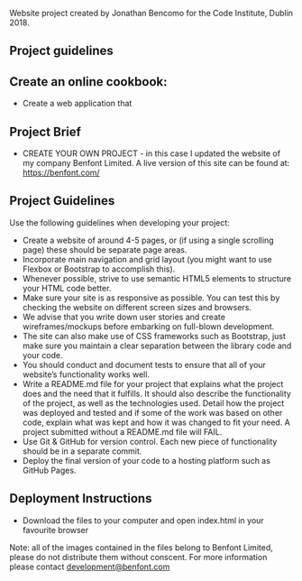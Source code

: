 Website project created by Jonathan Bencomo for the Code Institute, Dublin 2018.

## Project guidelines

## Create an online cookbook:
* Create a web application that


## Project Brief
* CREATE YOUR OWN PROJECT - in this case I updated the website of my company Benfont Limited.
A live version of this site can be found at: https://benfont.com/

## Project Guidelines
Use the following guidelines when developing your project:

* Create a website of around 4-5 pages, or (if using a single scrolling page) these should be separate page areas.
* Incorporate main navigation and grid layout (you might want to use Flexbox or Bootstrap to accomplish this).
* Whenever possible, strive to use semantic HTML5 elements to structure your HTML code better.
* Make sure your site is as responsive as possible. You can test this by checking the website on different screen sizes and browsers.
* We advise that you write down user stories and create wireframes/mockups before embarking on full-blown development.
* The site can also make use of CSS frameworks such as Bootstrap, just make sure you maintain a clear separation between the library code and your code.
* You should conduct and document tests to ensure that all of your website’s functionality works well.
* Write a README.md file for your project that explains what the project does and the need that it fulfills. It should also describe the functionality of the project, as well as the technologies used. Detail how the project was deployed and tested and if some of the work was based on other code, explain what was kept and how it was changed to fit your need. A project submitted without a README.md file will FAIL.
* Use Git & GitHub for version control. Each new piece of functionality should be in a separate commit.
* Deploy the final version of your code to a hosting platform such as GitHub Pages.

## Deployment Instructions
* Download the files to your computer and open index.html in your favourite browser

Note: all of the images contained in the files belong to Benfont Limited, please do not distribute them without conscent. 
For more information please contact development@benfont.com